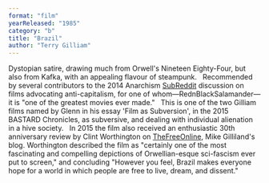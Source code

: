 ```yaml
---
format: "film"
yearReleased: "1985"
category: "b"
title: "Brazil"
author: "Terry Gilliam"
---
```

Dystopian satire, drawing much from Orwell's Nineteen Eighty-Four, but also from Kafka, with an appealing  flavour of steampunk.
 
Recommended by several contributors to the  2014 Anarchism <a href="https://www.reddit.com/r/Anarchism/comments/2a2r93/can_we_compile_a_list_of_the_top_films_advocating/"> SubReddit</a> discussion on films advocating anti-capitalism, for  one of whom—RednBlackSalamander—it is "one of the greatest movies  ever made."
 
This is one of the two Gilliam films named by  Glenn in his essay 'Film as Subversion', in the 2015  BASTARD Chronicles,  as subversive, and dealing with individual alienation in a hive  society.
 
In 2015 the film also received an enthusiastic  30th anniversary review by Clint Worthington on <a href="https://thefreeonline.wordpress.com/2015/12/08/brazil-orwellian-comedy/"> TheFreeOnline</a>, Mike Gilliland's blog. Worthington described the  film as "certainly one of the most fascinating and compelling  depictions of Orwellian-esque sci-fascism ever put to screen," and  concluding "However you feel, Brazil makes everyone hope  for a world in which people are free to live, dream, and dissent."